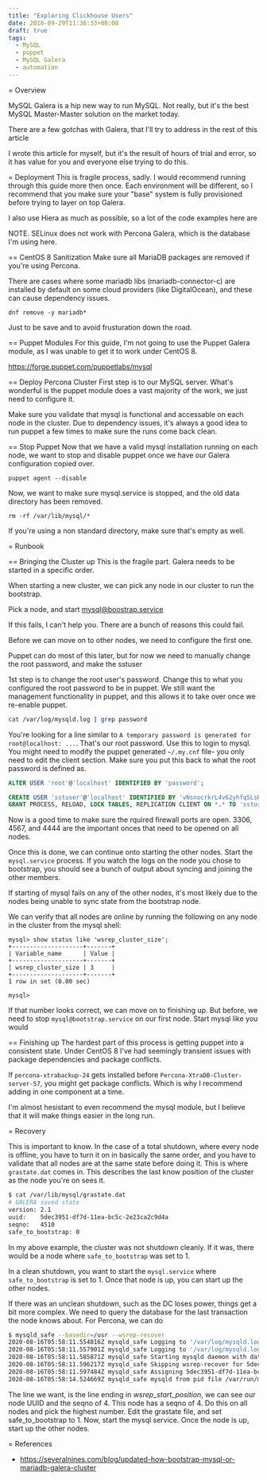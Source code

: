 ```yaml
---
title: "Exploring Clickhouse Users"
date: 2018-09-29T11:36:33+08:00
draft: true
tags: 
  - MySQL
  - puppet
  - MySQL Galera
  - automation
---
```


= Overview

MySQL Galera is a hip new way to run MySQL. Not really, but it's the best MySQL Master-Master solution on the market today.

There are a few gotchas with Galera, that I'll try to address in the rest of this article

I wrote this article for myself, but it's the result of hours of trial and error, so it has value for you and everyone else trying to do this.

= Deployment
This is fragile process, sadly. I would recommend running through this guide more then once. Each environment will be different, so I recommend that you make sure your "base" system is fully provisioned before trying to layer on top Galera.

I also use Hiera as much as possible, so a lot of the code examples here are 

NOTE. SELinux does not work with Percona Galera, which is the database I'm using here. 

== CentOS 8 Sanitization
Make sure all MariaDB packages are removed if you're using Percona. 

There are cases where some mariadb libs (mariadb-connector-c) are installed by default on some cloud providers (like DigitalOcean), and these can cause dependency issues.

`dnf remove -y mariadb*`

Just to be save and to avoid frusturation down the road. 

== Puppet Modules
For this guide, I'm not going to use the Puppet Galera module, as I was unable to get it to work under CentOS 8. 

https://forge.puppet.com/puppetlabs/mysql

== Deploy Percona Cluster
First step is to our MySQL server. What's wonderful is the puppet module does a vast majority of the work, we just need to configure it. 

Make sure you validate that mysql is functional and accessable on each node in the cluster. Due to dependency issues, it's always a good idea to run puppet a few times to make sure the runs come back clean. 

== Stop Puppet
Now that we have a valid mysql installation running on each node, we want to stop and disable puppet once we have our Galera configuration copied over.

`puppet agent --disable`

Now, we want to make sure mysql.service is stopped, and the old data directory has been removed. 

`rm -rf /var/lib/mysql/*`

If you're using a non standard directory, make sure that's empty as well. 

= Runbook

== Bringing the Cluster up
This is the fragile part. Galera needs to be started in a specific order. 

When starting a new cluster, we can pick any node in our cluster to run the bootstrap. 

Pick a node, and start mysql@boostrap.service

If this fails, I can't help you. There are a bunch of reasons this could fail. 

Before we can move on to other nodes, we need to configure the first one. 

Puppet can do most of this later, but for now we need to manually change the root password, and make the sstuser

1st step is to change the root user's password. Change this to what you configured the root password to be in puppet. We still want the management functionality in puppet, and this allows it to take over once we re-enable puppet. 

```bash
cat /var/log/mysqld.log | grep password
```

You're looking for a line similar to `A temporary password is generated for root@localhost: ...`. That's our root password. Use this to login to mysql. You might need to modify the puppet generated `~/.my.cnf` file- you only need to edit the client section. Make sure you put this back to what the root password is defined as. 

```sql
ALTER USER 'root'@'localhost' IDENTIFIED BY 'password';
```

```sql
CREATE USER 'sstuser'@'localhost' IDENTIFIED BY 'vNsnocrkrL4v62yhfqSLsRsXdn2Wnbsc';
GRANT PROCESS, RELOAD, LOCK TABLES, REPLICATION CLIENT ON *.* TO 'sstuser'@'localhost';
```

Now is a good time to make sure the rquired firewall ports are open. 3306, 4567, and 4444 are the important onces that need to be opened on all nodes. 

Once this is done, we can continue onto starting the other nodes. Start the `mysql.service` process. If you watch the logs on the node you chose to bootstrap, you should see a bunch of output about syncing and joining the other members. 

If starting of mysql fails on any of the other nodes, it's most likely due to the nodes being unable to sync state from the bootstrap node. 

We can verify that all nodes are online by running the following on any node in the cluster from the mysql shell:

```
mysql> show status like 'wsrep_cluster_size';
+--------------------+-------+
| Variable_name      | Value |
+--------------------+-------+
| wsrep_cluster_size | 3     |
+--------------------+-------+
1 row in set (0.00 sec)

mysql>
```

If that number looks correct, we can move on to finishing up. But before, we need to stop `mysql@bootstrap.service` on our first node. Start mysql like you would 

== Finishing up
The hardest part of this process is getting puppet into a consistent state. Under CentOS 8 I've had seemingly transient issues with package dependencies and package conflicts. 

If `percona-xtrabackup-24` gets installed before `Percona-XtraDB-Cluster-server-57`, you might get package conflicts. Which is why I recommend adding in one component at a time. 

I'm almost hesistant to even recommend the mysql module, but I believe that it will make things easier in the long run. 

= Recovery

This is important to know. In the case of a total shutdown, where every node is offline, you have to turn it on in basically the same order, and you have to validate that all nodes are at the same state before doing it. This is where `grastate.dat` comes in. This describes the last know position of the cluster as the node you're on sees it.

```bash
$ cat /var/lib/mysql/grastate.dat
# GALERA saved state
version: 2.1
uuid:    5dec3951-df7d-11ea-bc5c-2e23ca2c9d4a
seqno:   4510
safe_to_bootstrap: 0
```

In my above example, the cluster was not shutdown cleanly. If it was, there would be a node where `safe_to_bootstrap` was set to 1. 

In a clean shutdown, you want to start the `mysql.service` where `safe_to_bootstrap` is set to 1. Once that node is up, you can start up the other nodes. 

If there was an unclean shutdown, such as the DC loses power, things get a bit more complex. We need to query the database for the last transaction the node knows about. For Percona, we can do 

```bash
$ mysqld_safe --basedir=/usr --wsrep-recover
2020-08-16T05:58:11.554816Z mysqld_safe Logging to '/var/log/mysqld.log'.
2020-08-16T05:58:11.557901Z mysqld_safe Logging to '/var/log/mysqld.log'.
2020-08-16T05:58:11.585871Z mysqld_safe Starting mysqld daemon with databases from /var/lib/mysql
2020-08-16T05:58:11.596217Z mysqld_safe Skipping wsrep-recover for 5dec3951-df7d-11ea-bc5c-2e23ca2c9d4a:4 pair
2020-08-16T05:58:11.597484Z mysqld_safe Assigning 5dec3951-df7d-11ea-bc5c-2e23ca2c9d4a:4 to wsrep_start_position
2020-08-16T05:58:14.524669Z mysqld_safe mysqld from pid file /var/run/mysqld/mysqld.pid ended
```

The line we want, is the line ending in _wsrep\_start\_position_, we can see our node UUID and the seqno of 4. This node has a seqno of 4. Do this on all nodes and pick the highest number. Edit the grastate file, and set safe_to_bootstrap to 1. Now, start the mysql service. Once the node is up, start up the other nodes. 


= References

- https://severalnines.com/blog/updated-how-bootstrap-mysql-or-mariadb-galera-cluster